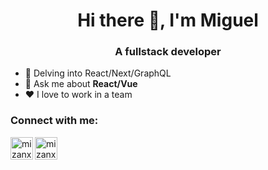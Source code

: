 <h1 align="center">Hi there 👋, I'm Miguel</h1>
<h3 align="center">A fullstack developer</h3>

- 🌱 Delving into React/Next/GraphQL
- 💬 Ask me about **React/Vue**
- ❤️ I love to work in a team

### Connect with me:

[<img align="left" alt="mizanxali | Email" width="36px" src="https://edent.github.io/SuperTinyIcons/images/svg/gmail.svg" />][email]
[<img align="left" alt="mizanxali | LinkedIn" width="36px" src="https://edent.github.io/SuperTinyIcons/images/svg/linkedin.svg" />][linkedin]

[email]: mailto:miguelchaparroriop8@gmail.com
[linkedin]: https://linkedin.com/in/miguel-ch
